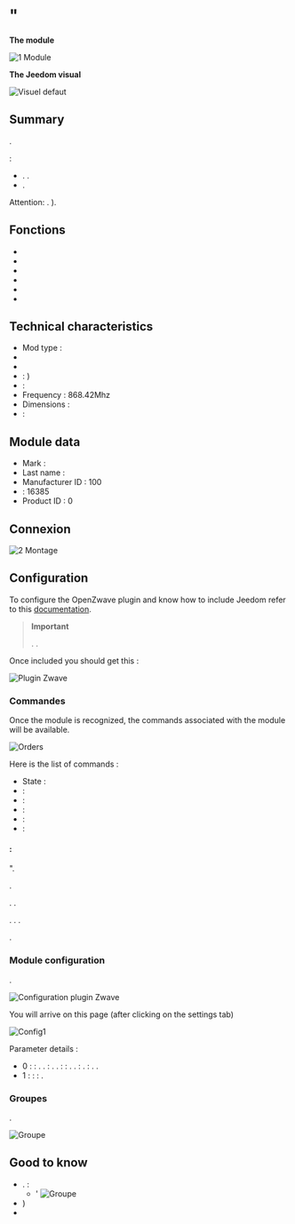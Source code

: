 # "

 **The module**

![1 Module](images/duwi.05436/1-Module.PNG)

**The Jeedom visual**

![Visuel defaut](images/duwi.05436/Visuel_defaut.PNG)

## Summary 

.

 :

-   . .
-   .

Attention: . ).

## Fonctions

-   
-   
-   
-   
-   
-   

## Technical characteristics

-   Mod type : 
-   
-   
-    : )
-    : 
-   Frequency : 868.42Mhz
-   Dimensions : 
-    : 

## Module data

-   Mark : 
-   Last name : 
-   Manufacturer ID : 100
-    : 16385
-   Product ID : 0

## Connexion

![2 Montage](images/duwi.05436/2-Montage.PNG)

## Configuration

To configure the OpenZwave plugin and know how to include Jeedom refer to this [documentation](https://doc.jeedom.com/en_US/plugins/automation%20protocol/openzwave/).

> **Important**
>
> . .

Once included you should get this :

![Plugin Zwave](images/duwi.05436/3-Inclusion.PNG)

### Commandes

Once the module is recognized, the commands associated with the module will be available.

![Orders](images/duwi.05436/4-Commandes.PNG)

Here is the list of commands :

-   State : 
-    : 
-    : 
-    : 
-    : 
-    : 

####  :

".

.

. .

. . .

.

### Module configuration

.

![Configuration plugin Zwave](images/plugin/bouton_configuration.jpg)

You will arrive on this page (after clicking on the settings tab)

![Config1](images/duwi.05436/5-Paramètres.PNG)

Parameter details :

-   0 :  :
. .
 : .
.
 :  : . .  : .
 : . .
-   1 :  :  :
.

### Groupes

.

![Groupe](images/duwi.05436/6-Groupes.PNG)

## Good to know

-   .  :
    - '
![Groupe](images/duwi.05436/7-Poll.PNG)
  - )
-   
